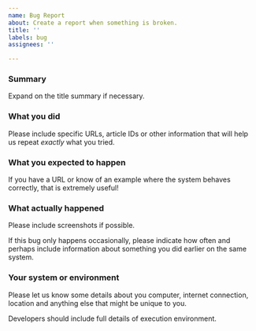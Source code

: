 ```yaml
---
name: Bug Report
about: Create a report when something is broken.
title: ''
labels: bug
assignees: ''

---
```


### Summary

Expand on the title summary if necessary.

### What you did

Please include specific URLs, article IDs or other information that will help us repeat *exactly* what you tried.

### What you expected to happen

If you have a URL or know of an example where the system behaves correctly, that is extremely useful!

### What actually happened

Please include screenshots if possible.

If this bug only happens occasionally, please indicate how often and perhaps include information about something you did earlier on the same system.

### Your system or environment

Please let us know some details about you computer, internet connection, location and anything else that might be unique to you.

Developers should include full details of execution environment.
